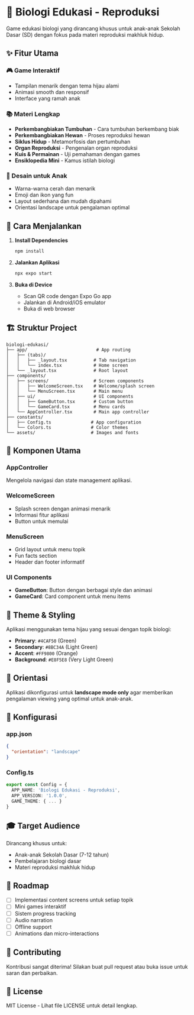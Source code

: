 # 🌱 Biologi Edukasi - Reproduksi

Game edukasi biologi yang dirancang khusus untuk anak-anak Sekolah Dasar (SD) dengan fokus pada materi reproduksi makhluk hidup.

## ✨ Fitur Utama

### 🎮 Game Interaktif
- Tampilan menarik dengan tema hijau alami
- Animasi smooth dan responsif
- Interface yang ramah anak

### 📚 Materi Lengkap
- **Perkembangbiakan Tumbuhan** - Cara tumbuhan berkembang biak
- **Perkembangbiakan Hewan** - Proses reproduksi hewan
- **Siklus Hidup** - Metamorfosis dan pertumbuhan
- **Organ Reproduksi** - Pengenalan organ reproduksi
- **Kuis & Permainan** - Uji pemahaman dengan games
- **Ensiklopedia Mini** - Kamus istilah biologi

### 🎨 Desain untuk Anak
- Warna-warna cerah dan menarik
- Emoji dan ikon yang fun
- Layout sederhana dan mudah dipahami
- Orientasi landscape untuk pengalaman optimal

## 🚀 Cara Menjalankan

1. **Install Dependencies**
   ```bash
   npm install
   ```

2. **Jalankan Aplikasi**
   ```bash
   npx expo start
   ```

3. **Buka di Device**
   - Scan QR code dengan Expo Go app
   - Jalankan di Android/iOS emulator
   - Buka di web browser

## 🏗️ Struktur Project

```
biologi-edukasi/
├── app/                          # App routing
│   ├── (tabs)/
│   │   ├── _layout.tsx          # Tab navigation
│   │   └── index.tsx            # Home screen
│   └── _layout.tsx              # Root layout
├── components/
│   ├── screens/                 # Screen components
│   │   ├── WelcomeScreen.tsx    # Welcome/splash screen
│   │   └── MenuScreen.tsx       # Main menu
│   ├── ui/                      # UI components
│   │   ├── GameButton.tsx       # Custom button
│   │   └── GameCard.tsx         # Menu cards
│   └── AppController.tsx        # Main app controller
├── constants/
│   ├── Config.ts               # App configuration
│   └── Colors.ts               # Color themes
└── assets/                     # Images and fonts
```

## 🎯 Komponen Utama

### AppController
Mengelola navigasi dan state management aplikasi.

### WelcomeScreen
- Splash screen dengan animasi menarik
- Informasi fitur aplikasi
- Button untuk memulai

### MenuScreen
- Grid layout untuk menu topik
- Fun facts section
- Header dan footer informatif

### UI Components
- **GameButton**: Button dengan berbagai style dan animasi
- **GameCard**: Card component untuk menu items

## 🎨 Theme & Styling

Aplikasi menggunakan tema hijau yang sesuai dengan topik biologi:
- **Primary**: `#4CAF50` (Green)
- **Secondary**: `#8BC34A` (Light Green)
- **Accent**: `#FF9800` (Orange)
- **Background**: `#E8F5E8` (Very Light Green)

## 📱 Orientasi

Aplikasi dikonfigurasi untuk **landscape mode only** agar memberikan pengalaman viewing yang optimal untuk anak-anak.

## 🔧 Konfigurasi

### app.json
```json
{
  "orientation": "landscape"
}
```

### Config.ts
```typescript
export const Config = {
  APP_NAME: 'Biologi Edukasi - Reproduksi',
  APP_VERSION: '1.0.0',
  GAME_THEME: { ... }
}
```

## 🎓 Target Audience

Dirancang khusus untuk:
- Anak-anak Sekolah Dasar (7-12 tahun)
- Pembelajaran biologi dasar
- Materi reproduksi makhluk hidup

## 🔮 Roadmap

- [ ] Implementasi content screens untuk setiap topik
- [ ] Mini games interaktif
- [ ] Sistem progress tracking
- [ ] Audio narration
- [ ] Offline support
- [ ] Animations dan micro-interactions

## 🤝 Contributing

Kontribusi sangat diterima! Silakan buat pull request atau buka issue untuk saran dan perbaikan.

## 📄 License

MIT License - Lihat file LICENSE untuk detail lengkap.

